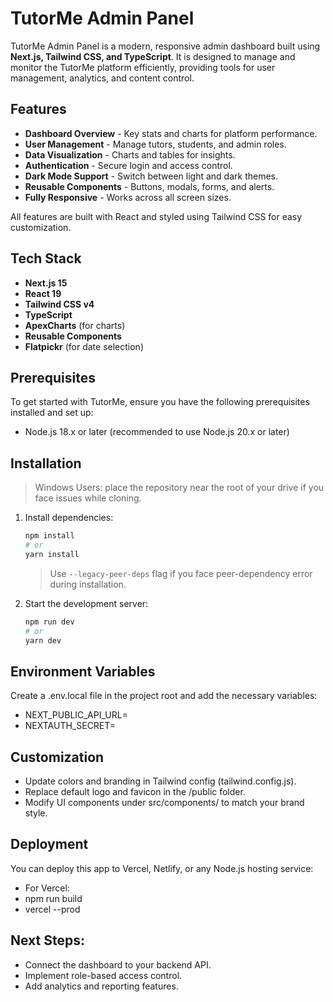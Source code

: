 # TutorMe Admin Panel

TutorMe Admin Panel is a modern, responsive admin dashboard built using **Next.js, Tailwind CSS, and TypeScript**. It is designed to manage and monitor the TutorMe platform efficiently, providing tools for user management, analytics, and content control.

## Features
- **Dashboard Overview** - Key stats and charts for platform performance.
- **User Management** - Manage tutors, students, and admin roles.
- **Data Visualization** - Charts and tables for insights.
- **Authentication** - Secure login and access control.
- **Dark Mode Support** - Switch between light and dark themes.
- **Reusable Components** - Buttons, modals, forms, and alerts.
- **Fully Responsive** - Works across all screen sizes.

All features are built with React and styled using Tailwind CSS for easy customization.

## Tech Stack
- **Next.js 15** 
- **React 19** 
- **Tailwind CSS v4** 
- **TypeScript** 
- **ApexCharts** (for charts)
- **Reusable Components** 
- **Flatpickr** (for date selection)

## Prerequisites
To get started with TutorMe, ensure you have the following prerequisites installed and set up:

- Node.js 18.x or later (recommended to use Node.js 20.x or later)

## Installation
> Windows Users: place the repository near the root of your drive if you face issues while cloning.

1. Install dependencies:
    ```bash
    npm install
    # or
    yarn install
    ```
    > Use `--legacy-peer-deps` flag if you face peer-dependency error during installation.

2. Start the development server:
    ```bash
    npm run dev
    # or
    yarn dev
    ```
## Environment Variables
Create a .env.local file in the project root and add the necessary variables:

- NEXT_PUBLIC_API_URL=<your-api-url>
- NEXTAUTH_SECRET=<your-secret-key>

## Customization
- Update colors and branding in Tailwind config (tailwind.config.js).
- Replace default logo and favicon in the /public folder.
- Modify UI components under src/components/ to match your brand style.

## Deployment
You can deploy this app to Vercel, Netlify, or any Node.js hosting service:
- For Vercel:
- npm run build
- vercel --prod

## Next Steps:
- Connect the dashboard to your backend API.
- Implement role-based access control.
- Add analytics and reporting features.



